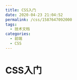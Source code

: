 ```yaml
---
title: CSS入门
date: 2020-04-23 21:04:52
permalink: /css/1587647092000
tags: 
  - 技术文档
categories: 
  - 前端
  - CSS
---
```


# CSS入门